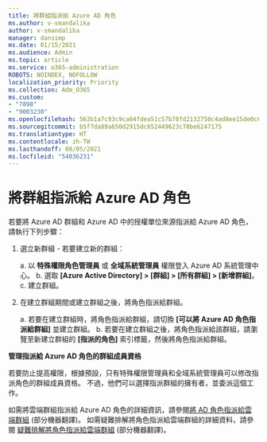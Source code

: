 ```yaml
---
title: 將群組指派給 Azure AD 角色
ms.author: v-smandalika
author: v-smandalika
manager: dansimp
ms.date: 01/15/2021
ms.audience: Admin
ms.topic: article
ms.service: o365-administration
ROBOTS: NOINDEX, NOFOLLOW
localization_priority: Priority
ms.collection: Adm_O365
ms.custom:
- "7898"
- "9003230"
ms.openlocfilehash: 563b1a7c93c9ca64fdea51c57b70fd2132750c4ad8ee15de0c65c9668c9c3c56
ms.sourcegitcommit: b5f7da89a650d2915dc652449623c78be6247175
ms.translationtype: HT
ms.contentlocale: zh-TW
ms.lasthandoff: 08/05/2021
ms.locfileid: "54036231"
---
```

# <a name="assigning-groups-to-azure-ad-role"></a>將群組指派給 Azure AD 角色

若要將 Azure AD 群組和 Azure AD 中的授權單位來源指派給 Azure AD 角色，請執行下列步驟：

1. 選立新群組 - 若要建立新的群組：

    a. 以 **特殊權限角色管理員** 或 **全域系統管理員** 權限登入 Azure AD 系統管理中心。
    b. 選取 **[Azure Active Directory] > [群組] > [所有群組] > [新增群組]**。
    c. 建立群組。

2. 在建立群組期間或建立群組之後，將角色指派給群組。

    a. 若要在建立群組時，將角色指派給群組，請切換 **[可以將 Azure AD 角色指派給群組]** 並建立群組。
    b. 若要在建立群組之後，將角色指派給該群組，請瀏覽至新建立群組的 **[指派的角色]** 索引標籤，然後將角色指派給群組。  

**管理指派給 Azure AD 角色的群組成員資格**

若要防止提高權限，根據預設，只有特殊權限管理員和全域系統管理員可以修改指派角色的群組成員資格。 不過，他們可以選擇指派群組的擁有者，並委派這個工作。

如需將雲端群組指派給 Azure AD 角色的詳細資訊，請參閱[將 AD 角色指派給雲端群組](https://docs.microsoft.com/azure/active-directory/roles/groups-concept) (部分機器翻譯)。 如需疑難排解將角色指派給雲端群組的詳細資料，請參閱 [疑難排解將角色指派給雲端群組](https://docs.microsoft.com/azure/active-directory/roles/groups-faq-troubleshooting) (部分機器翻譯)。





